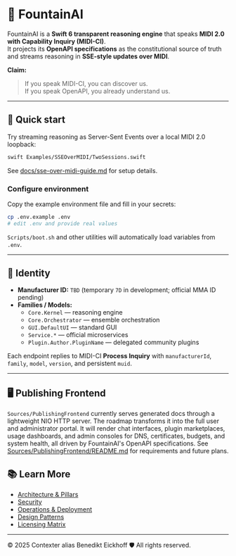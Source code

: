 # 🌊 FountainAI

FountainAI is a **Swift 6 transparent reasoning engine** that speaks **MIDI 2.0 with Capability Inquiry (MIDI-CI)**.  
It projects its **OpenAPI specifications** as the constitutional source of truth and streams reasoning in **SSE-style updates over MIDI**.

**Claim:**  
> If you speak MIDI-CI, you can discover us.  
> If you speak OpenAPI, you already understand us.  

---

## 🚀 Quick start

Try streaming reasoning as Server-Sent Events over a local MIDI 2.0 loopback:

```bash
swift Examples/SSEOverMIDI/TwoSessions.swift
```

See [docs/sse-over-midi-guide.md](docs/sse-over-midi-guide.md) for setup details.

### Configure environment

Copy the example environment file and fill in your secrets:

```bash
cp .env.example .env
# edit .env and provide real values
```

`Scripts/boot.sh` and other utilities will automatically load variables from `.env`.

---

## 🎹 Identity

- **Manufacturer ID:** `TBD` (temporary `7D` in development; official MMA ID pending)  
- **Families / Models:**  
  - `Core.Kernel` — reasoning engine  
  - `Core.Orchestrator` — ensemble orchestration  
  - `GUI.DefaultUI` — standard GUI  
  - `Service.*` — official microservices  
  - `Plugin.Author.PluginName` — delegated community plugins  

Each endpoint replies to MIDI-CI **Process Inquiry** with `manufacturerId`, `family`, `model`, `version`, and persistent `muid`.

---

## 🖥️ Publishing Frontend

`Sources/PublishingFrontend` currently serves generated docs through a lightweight NIO HTTP server. The roadmap transforms it into the full user and administrator portal. It will render chat interfaces, plugin marketplaces, usage dashboards, and admin consoles for DNS, certificates, budgets, and system health, all driven by FountainAI's OpenAPI specifications. See [Sources/PublishingFrontend/README.md](Sources/PublishingFrontend/README.md) for requirements and future plans.

## 📚 Learn More

- [Architecture & Pillars](docs/architecture.md)  
- [Security](docs/security/README.md)  
- [Operations & Deployment](FountainAiLauncher/README.md)
- [Design Patterns](docs/design-patterns.md)  
- [Licensing Matrix](docs/licensing-matrix.md)  

---
© 2025 Contexter alias Benedikt Eickhoff 🛡️ All rights reserved.
